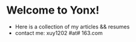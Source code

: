 Welcome to Yonx!
====

* Here is a collection of my articles && resumes
* contact me: xuy1202 #at# 163.com

